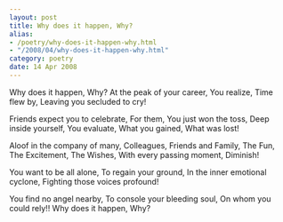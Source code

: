 ```yaml
---
layout: post
title: Why does it happen, Why?
alias: 
- /poetry/why-does-it-happen-why.html
- "/2008/04/why-does-it-happen-why.html"
category: poetry
date: 14 Apr 2008
---
```


Why does it happen, Why?
At the peak of your career,
You realize, Time flew by,
Leaving you secluded to cry!

Friends expect you to celebrate,
For them, You just won the toss,
Deep inside yourself, You evaluate,
What you gained, What was lost!

Aloof in the company of many,
Colleagues, Friends and Family,
The Fun, The Excitement, The Wishes,
With every passing moment, Diminish!

You want to be all alone,
To regain your ground,
In the inner emotional cyclone,
Fighting those voices profound!

You find no angel nearby,
To console your bleeding soul,
On whom you could rely!!
Why does it happen, Why?
